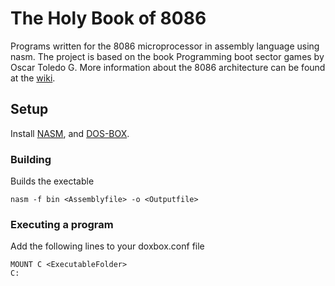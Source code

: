 # The Holy Book of 8086

Programs written for the 8086 microprocessor in assembly language using nasm. The project is based on the book Programming boot sector games by Oscar Toledo G.
More information about the 8086 architecture can be found at the [wiki](https://github.com/FrederikTobner/The_Holy_Book_of_8086/wiki).

## Setup

Install [NASM](https://nasm.us/), and [DOS-BOX](https://www.dosbox.com/).

### Building

Builds the exectable

```
nasm -f bin <Assemblyfile> -o <Outputfile>
```

### Executing a program

Add the following lines to your doxbox.conf file

```
MOUNT C <ExecutableFolder>
C:
```
